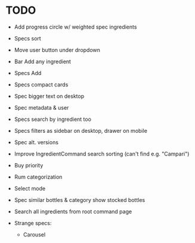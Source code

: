 # TODO

- Add progress circle w/ weighted spec ingredients
- Specs sort
- Move user button under dropdown
- Bar Add any ingredient
- Specs Add
- Specs compact cards
- Spec bigger text on desktop
- Spec metadata & user
- Specs search by ingredient too
- Specs filters as sidebar on desktop, drawer on mobile
- Spec alt. versions
- Improve IngredientCommand search sorting (can't find e.g. "Campari")
- Buy priority
- Rum categorization
- Select mode

- Spec similar bottles & category show stocked bottles
- Search all ingredients from root command page

- Strange specs:

  - Carousel
